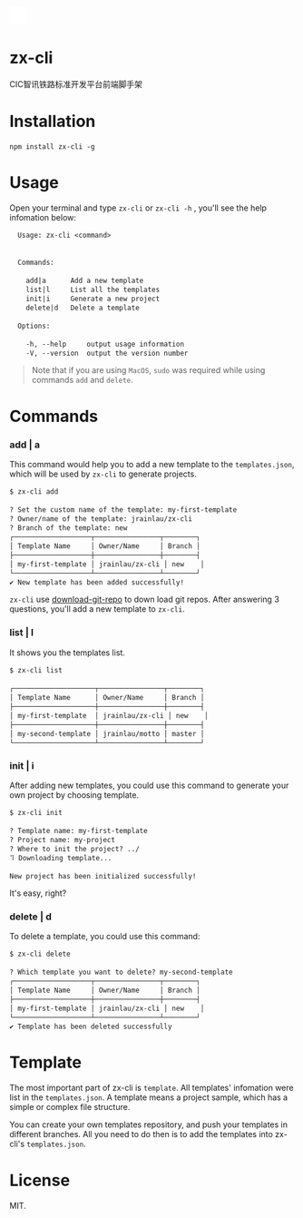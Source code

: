 ![zx-cli Logo](./logo.png)

# zx-cli
CIC智讯铁路标准开发平台前端脚手架

# Installation
```
npm install zx-cli -g
```


# Usage
Open your terminal and type `zx-cli` or `zx-cli -h` , you'll see the help infomation below:
```
  Usage: zx-cli <command>


  Commands:

    add|a      Add a new template
    list|l     List all the templates
    init|i     Generate a new project
    delete|d   Delete a template

  Options:

    -h, --help     output usage information
    -V, --version  output the version number
```

> Note that if you are using `MacOS`, `sudo` was required while using commands `add` and `delete`.

# Commands
### add | a
This command would help you to add a new template to the `templates.json`, which will be used by `zx-cli` to generate projects.
```
$ zx-cli add

? Set the custom name of the template: my-first-template
? Owner/name of the template: jrainlau/zx-cli
? Branch of the template: new
┌───────────────────┬────────────────┬────────┐
│ Template Name     │ Owner/Name     │ Branch │
├───────────────────┼────────────────┼────────┤
│ my-first-template │ jrainlau/zx-cli │ new    │
└───────────────────┴────────────────┴────────┘
✔ New template has been added successfully!
```
`zx-cli` use [download-git-repo](https://github.com/flipxfx/download-git-repo) to down load git repos. After answering 3 questions, you'll add a new template to `zx-cli`.

### list | l
It shows you the templates list.
```
$ zx-cli list

┌────────────────────┬────────────────┬────────┐
│ Template Name      │ Owner/Name     │ Branch │
├────────────────────┼────────────────┼────────┤
│ my-first-template  │ jrainlau/zx-cli │ new    │
├────────────────────┼────────────────┼────────┤
│ my-second-template │ jrainlau/motto │ master │
└────────────────────┴────────────────┴────────┘
```

### init | i
After adding new templates, you could use this command to generate your own project by choosing template.
```
$ zx-cli init

? Template name: my-first-template
? Project name: my-project
? Where to init the project? ../
⠹ Downloading template...

New project has been initialized successfully!
```

It's easy, right?

### delete | d
To delete a template, you could use this command:
```
$ zx-cli delete

? Which template you want to delete? my-second-template
┌───────────────────┬────────────────┬────────┐
│ Template Name     │ Owner/Name     │ Branch │
├───────────────────┼────────────────┼────────┤
│ my-first-template │ jrainlau/zx-cli │ new    │
└───────────────────┴────────────────┴────────┘
✔ Template has been deleted successfully
```

# Template
The most important part of zx-cli is `template`. All templates' infomation were list in the `templates.json`.
A template means a project sample, which has a simple or complex file structure.

You can create your own templates repository, and push your templates in different branches. All you need to do then is to add the templates into zx-cli's `templates.json`.

# License
MIT.









